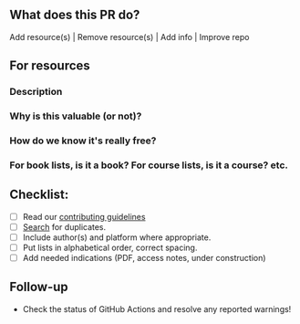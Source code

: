 ## What does this PR do?
Add resource(s) | Remove resource(s) | Add info | Improve repo

## For resources
### Description

### Why is this valuable (or not)?

### How do we know it's really free?

### For book lists, is it a book? For course lists, is it a course? etc.

## Checklist:
- [ ] Read our [contributing guidelines](https://github.com/EbookFoundation/free-programming-books/blob/main/docs/CONTRIBUTING.md)
- [ ] [Search](https://ebookfoundation.github.io/free-programming-books-search/) for duplicates.
- [ ] Include author(s) and platform where appropriate.
- [ ] Put lists in alphabetical order, correct spacing.
- [ ] Add needed indications (PDF, access notes, under construction)

## Follow-up

- Check the status of GitHub Actions and resolve any reported warnings!
